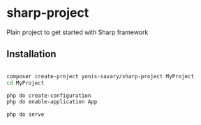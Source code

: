 # sharp-project

Plain project to get started with Sharp framework

## Installation

```bash

composer create-project yonis-savary/sharp-project MyProject
cd MyProject

php do create-configuration
php do enable-application App

php do serve
```